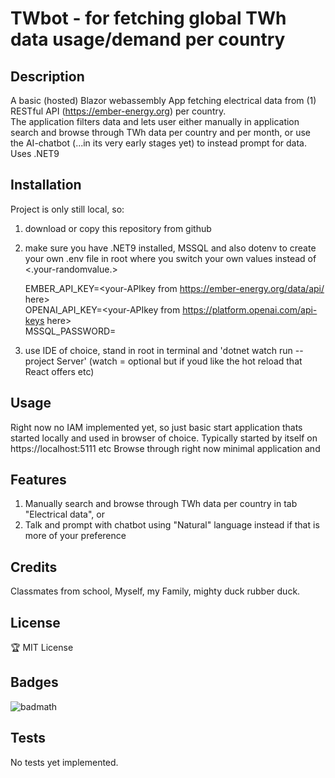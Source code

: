 # TWbot - for fetching global TWh data usage/demand per country

## Description
A basic (hosted) Blazor webassembly App fetching electrical data from (1) RESTful API (https://ember-energy.org) per country.   
The application filters data and lets user either manually in application search and browse through TWh data per country and per month, or use the AI-chatbot (...in its very early stages yet) to instead prompt for data.
Uses .NET9

## Installation

Project is only still local, so: 
1. download or copy this repository from github
2. make sure  you have .NET9 installed, MSSQL and also dotenv to create your own .env file in root where you switch your own values instead of <.your-randomvalue.>   
    
    EMBER_API_KEY=<your-APIkey from https://ember-energy.org/data/api/ here>   
    OPENAI_API_KEY=<your-APIkey from https://platform.openai.com/api-keys here>   
    MSSQL_PASSWORD=<your-password for MSSQL here>   

3. use IDE of choice, stand in root in terminal and 'dotnet watch run --project Server' (watch = optional but if youd like the hot reload that React offers etc)

## Usage
Right now no IAM implemented yet, so just basic start application thats started locally and used in browser of choice. Typically started by itself on https://localhost:5111 etc
Browse through right now minimal application and 

## Features
1. Manually search and browse through TWh data per country in tab "Electrical data", or
2. Talk and prompt with chatbot using "Natural" language instead if that is more of your preference

## Credits
Classmates from school, Myself, my Family, mighty duck rubber duck.

## License
🏆 MIT License

## Badges
![badmath](https://img.shields.io/badge/C#-50%25-blue)

## Tests
No tests yet implemented.